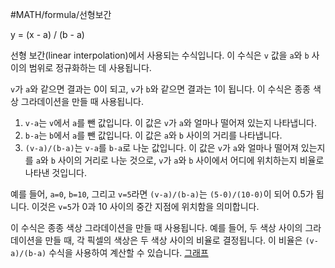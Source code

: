 #MATH/formula/선형보간

y = (x - a) / (b - a)

선형 보간(linear interpolation)에서 사용되는 수식입니다. 이 수식은 `v` 값을 `a`와 `b` 사이의 범위로 정규화하는 데 사용됩니다.

`v`가 `a`와 같으면 결과는 0이 되고, `v`가 `b`와 같으면 결과는 1이 됩니다. 이 수식은 종종 색상 그라데이션을 만들 때 사용됩니다.

1.  `v-a`는 `v`에서 `a`를 뺀 값입니다. 이 값은 `v`가 `a`와 얼마나 떨어져 있는지 나타냅니다.
2.  `b-a`는 `b`에서 `a`를 뺀 값입니다. 이 값은 `a`와 `b` 사이의 거리를 나타냅니다.
3.  `(v-a)/(b-a)`는 `v-a`를 `b-a`로 나눈 값입니다. 이 값은 `v`가 `a`와 얼마나 떨어져 있는지를 `a`와 `b` 사이의 거리로 나눈 것으로, `v`가 `a`와 `b` 사이에서 어디에 위치하는지 비율로 나타낸 것입니다.

예를 들어, `a=0`, `b=10`, 그리고 `v=5`라면 `(v-a)/(b-a)`는 `(5-0)/(10-0)`이 되어 0.5가 됩니다. 이것은 `v=5`가 0과 10 사이의 중간 지점에 위치함을 의미합니다.

이 수식은 종종 색상 그라데이션을 만들 때 사용됩니다. 예를 들어, 두 색상 사이의 그라데이션을 만들 때, 각 픽셀의 색상은 두 색상 사이의 비율로 결정됩니다. 이 비율은 `(v-a)/(b-a)` 수식을 사용하여 계산할 수 있습니다.
[그래프]( https://www.desmos.com/calculator/mlg5nbyr01 )
